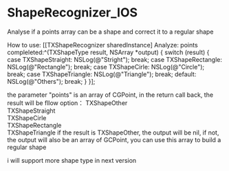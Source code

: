 # ShapeRecognizer_IOS
Analyse if a points array can be a shape and correct it to a regular shape  

How to use:
[[TXShapeRecognizer sharedInstance] Analyze: points compleleted:^(TXShapeType result, NSArray *output) {
    switch (result) {
        case TXShapeStraight:
            NSLog(@"Stright");
            break;
        case TXShapeRectangle:
            NSLog(@"Rectangle");
            break;
        case TXShapeCirle:
            NSLog(@"Circle");
            break;
        case TXShapeTriangle:
            NSLog(@"Triangle");
            break;
        default:
            NSLog(@"Others");
            break;
    }
}];

the parameter "points" is an array of CGPoint, in the return call back, the result will be fllow option：
    TXShapeOther        
    TXShapeStraight     
    TXShapeCirle        
    TXShapeRectangle    
    TXShapeTriangle 
if the result is TXShapeOther, the output will be nil, if not, the output will also be an array of GCPoint, you can use this array to build a regular shape

i will support more shape type in next version
